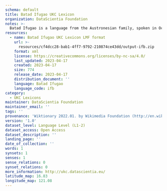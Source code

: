 ```yaml
---
schema: default
title: Batad Ifugao UKC Lexicon
organization: DataScientia Foundation
notes: >-
  Batad Ifugao is a language from the Austronesian family, spoken in Oceania. The UKC Lexicon of Batad Ifugao is represented as a lexico-semantic network. It consists of words, word senses, synsets, as well as sense-level and synset-level relationships.
resources:
  - name: Batad Ifugao UKC Lexicon LMF format
    url: >-
      resources/cf4dcc28-bab1-4ff7-9792-210874ce43dd/output-ifb.zip
    format: xml
    license: https://creativecommons.org/licenses/by-nc-sa/4.0/
    last_updated: 2023-04-17
    created: 2023-04-17
    size: 774
    release_date: 2023-04-17
    distribution_document: ''
    language: Batad Ifugao
    language_code: ifb
category:
  - UKC Lexicons
maintainer: DataScientia Foundation
maintainer_email: ''
tags: ''
provenance: 'Wiktionary 2022.01. by Wikimedia Foundation (http://en.wiktionary.org); Princeton WordNet 2.1 by Princeton University (https://wordnet.princeton.edu)'
version: '1.0'
dataset_level: Language Level (L1-2)
dataset_access: Open Access
dataset_description: ''
landing_page: ''
date_of_collection: ''
words: 1
synsets: 1
senses: 1
sense_relations: 0
synset_relations: 0
more_information: http://ukc.datascientia.eu/
latitude_map: 16.83
longitude_map: 121.08
---
```

